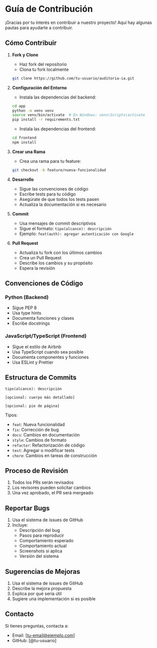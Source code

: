 # Guía de Contribución

¡Gracias por tu interés en contribuir a nuestro proyecto! Aquí hay algunas pautas para ayudarte a contribuir.

## Cómo Contribuir

1. **Fork y Clone**
   - Haz fork del repositorio
   - Clona tu fork localmente
   ```bash
   git clone https://github.com/tu-usuario/auditoria-ia.git
   ```

2. **Configuración del Entorno**
   - Instala las dependencias del backend:
   ```bash
   cd app
   python -m venv venv
   source venv/bin/activate  # En Windows: venv\Scripts\activate
   pip install -r requirements.txt
   ```
   - Instala las dependencias del frontend:
   ```bash
   cd frontend
   npm install
   ```

3. **Crear una Rama**
   - Crea una rama para tu feature:
   ```bash
   git checkout -b feature/nueva-funcionalidad
   ```

4. **Desarrollo**
   - Sigue las convenciones de código
   - Escribe tests para tu código
   - Asegúrate de que todos los tests pasen
   - Actualiza la documentación si es necesario

5. **Commit**
   - Usa mensajes de commit descriptivos
   - Sigue el formato: `tipo(alcance): descripción`
   - Ejemplo: `feat(auth): agregar autenticación con Google`

6. **Pull Request**
   - Actualiza tu fork con los últimos cambios
   - Crea un Pull Request
   - Describe los cambios y su propósito
   - Espera la revisión

## Convenciones de Código

### Python (Backend)
- Sigue PEP 8
- Usa type hints
- Documenta funciones y clases
- Escribe docstrings

### JavaScript/TypeScript (Frontend)
- Sigue el estilo de Airbnb
- Usa TypeScript cuando sea posible
- Documenta componentes y funciones
- Usa ESLint y Prettier

## Estructura de Commits

```
tipo(alcance): descripción

[opcional: cuerpo más detallado]

[opcional: pie de página]
```

Tipos:
- `feat`: Nueva funcionalidad
- `fix`: Corrección de bug
- `docs`: Cambios en documentación
- `style`: Cambios de formato
- `refactor`: Refactorización de código
- `test`: Agregar o modificar tests
- `chore`: Cambios en tareas de construcción

## Proceso de Revisión

1. Todos los PRs serán revisados
2. Los revisores pueden solicitar cambios
3. Una vez aprobado, el PR será mergeado

## Reportar Bugs

1. Usa el sistema de issues de GitHub
2. Incluye:
   - Descripción del bug
   - Pasos para reproducir
   - Comportamiento esperado
   - Comportamiento actual
   - Screenshots si aplica
   - Versión del sistema

## Sugerencias de Mejoras

1. Usa el sistema de issues de GitHub
2. Describe la mejora propuesta
3. Explica por qué sería útil
4. Sugiere una implementación si es posible

## Contacto

Si tienes preguntas, contacta a:
- Email: [tu-email@ejemplo.com]
- GitHub: [@tu-usuario] 